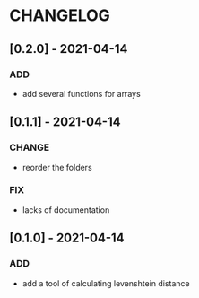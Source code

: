 # CHANGELOG

## [0.2.0] - 2021-04-14

### ADD
- add several functions for arrays


## [0.1.1] - 2021-04-14

### CHANGE
- reorder the folders

### FIX
- lacks of documentation



## [0.1.0] - 2021-04-14

### ADD
- add a tool of calculating levenshtein distance